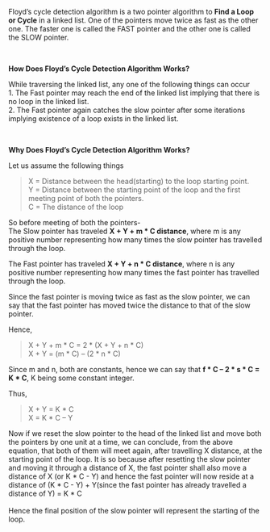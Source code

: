 Floyd’s cycle detection algorithm is a two pointer algorithm to **Find a Loop or Cycle** in a linked list. One of the pointers move twice as fast as the other one. The faster one is called the FAST pointer and the other one is called the SLOW pointer.

<br />

**How Does Floyd’s Cycle Detection Algorithm Works?**

While traversing the linked list, any one of the following things can occur <br />
    1. The Fast pointer may reach the end of the linked list implying that there is no loop in the linked list. <br />
    2. The Fast pointer again catches the slow pointer after some iterations implying existence of a loop exists in the linked list.
    
<br />

**Why Does Floyd’s Cycle Detection Algorithm Works?**

Let us assume the following things
> X = Distance between the head(starting) to the loop starting point.<br />
> Y = Distance between the starting point of the loop and the first meeting point of both the pointers.<br />
> C = The distance of the loop

So before meeting of both the pointers- <br />
The Slow pointer has traveled **X + Y + m * C distance**, where m is any positive number representing how many times the slow pointer has travelled through the loop.

The Fast pointer has traveled **X + Y + n * C distance**, where n is any positive number representing how many times the fast pointer has travelled through the loop.


Since the fast pointer is moving twice as fast as the slow pointer, we can say that the fast pointer has moved twice the distance to that of the slow pointer.

Hence,                   
 >    X + Y + m * C = 2 * (X + Y + n * C)<br />
 >    X + Y = (m * C) – (2 * n * C)

Since m and n, both are constants, hence we can say that **f * C – 2 * s * C = K * C**, K being some constant integer.

Thus,

>    X + Y = K * C       
>    X = K * C – Y

Now if we reset the slow pointer to the head of the linked list and move both the pointers by one unit at a time, we can conclude, from the above equation,  that both of them will meet again, after travelling X distance, at the starting point of the loop. It is so because after resetting the slow pointer and moving it through a distance of X, the fast pointer shall also move a distance of X (or K * C - Y) and hence the fast pointer will now reside at a distance of (K * C - Y) + Y(since the fast pointer has already travelled a distance of Y) = K * C <br /><br />
Hence the final position of the slow pointer will represent the starting of the loop.
